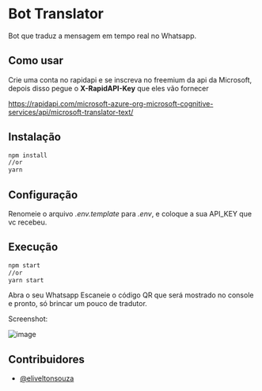# Bot Translator

Bot que traduz a mensagem em tempo real no Whatsapp.

## Como usar

Crie uma conta no rapidapi e se inscreva no freemium da api da Microsoft, depois disso pegue o **X-RapidAPI-Key** que eles vão fornecer

https://rapidapi.com/microsoft-azure-org-microsoft-cognitive-services/api/microsoft-translator-text/

## Instalação

```bash
npm install
//or
yarn
```

## Configuração
Renomeie o arquivo *.env.template* para *.env*, e coloque a sua API_KEY que vc recebeu.

## Execução

```bash
npm start
//or
yarn start
```

Abra o seu Whatsapp Escaneie o código QR que será mostrado no console e pronto, só brincar um pouco de tradutor.

Screenshot:

![image](https://user-images.githubusercontent.com/40338524/187508728-8d433200-8880-4f07-94cf-10e115e6a832.png)

## Contribuidores

- [@eliveltonsouza](https://www.github.com/EliveltonSouzaDev)

